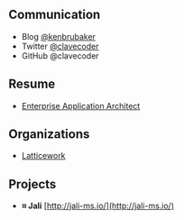 ## Communication

- Blog [@kenbrubaker](https://medium.com/@kenbrubaker)
- Twitter [@clavecoder](https://twitter.com/clavecoder)
- GitHub @clavecoder

## Resume

- [Enterprise Application Architect](./resume/KENBRUBAKER.md)

## Organizations

- [Latticework](https://github.com/latticework)

## Projects

- **⌗ Jali** [http://jali-ms.io/](http://jali-ms.io/)
